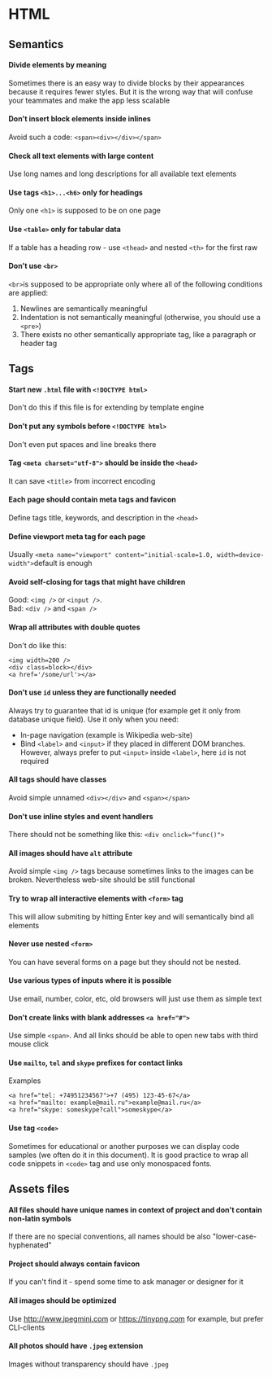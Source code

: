 # HTML

## Semantics

#### Divide elements by meaning
 Sometimes there is an easy way to divide blocks by their appearances because it requires fewer styles. But it is the wrong way that will confuse your teammates and make the app less scalable

#### Don't insert block elements inside inlines
 Avoid such a code: `<span><div></div></span>`

#### Check all text elements with large content
 Use long names and long descriptions for all available text elements

#### Use tags `<h1>...<h6>` only for headings
 Only one  `<h1>` is supposed to be on one page

#### Use `<table>` only for tabular data
 If a table has a heading row - use `<thead>` and nested `<th>` for the first raw

#### Don't use `<br>`
 `<br>`is supposed to be appropriate only where all of the following conditions are applied:
 1. Newlines are semantically meaningful
 2. Indentation is not semantically meaningful (otherwise, you should use a `<pre>`)
 3. There exists no other semantically appropriate tag, like a paragraph or header tag

## Tags
#### Start new `.html` file with `<!DOCTYPE html>`
 Don't do this if this file is for extending by template engine

#### Don't put any symbols before `<!DOCTYPE html>`
 Don't even put spaces and line breaks there

#### Tag `<meta charset="utf-8">` should be inside the `<head>`
 It can save `<title>` from incorrect encoding

#### Each page should contain meta tags and favicon
 Define tags title, keywords, and description in the `<head>`

#### Define viewport meta tag for each page
 Usually `<meta name="viewport" content="initial-scale=1.0, width=device-width">`default is enough

#### Avoid self-closing for tags that might have children
 Good: `<img />` or `<input />`.  
 Bad: `<div />` and `<span />`

#### Wrap  all attributes with double quotes
 Don't do like this:
 ```
<img width=200 />
<div class=block></div>
<a href='/some/url'></a>
```

#### Don't use `id` unless they are functionally needed
 Always try to guarantee that id is unique (for example get it only from database unique field). Use it only when you need:
 * In-page navigation (example is Wikipedia web-site)
 * Bind `<label>` and `<input>` if they placed in different DOM branches. However, always prefer to put `<input>` inside `<label>`, here `id` is not required

#### All tags should have classes
Avoid simple unnamed `<div></div>` and `<span></span>`

#### Don't use inline styles and event handlers
 There should not be something like this: `<div onclick="func()">`

#### All images should have `alt` attribute
 Avoid simple `<img />` tags because sometimes links to the images can be broken. Nevertheless web-site should be still functional

#### Try to wrap all interactive elements with `<form>` tag
 This will allow submiting by hitting Enter key and will semantically bind all elements 
 
#### Never use nested `<form>`
 You can have several forms on a page but they should not be nested.

#### Use various types of inputs where it is possible
 Use email, number, color, etc, old browsers will just use them as simple text

#### Don't create links with blank addresses `<a href="#">`
 Use simple `<span>`. And all links should be able to open new tabs with third mouse click

#### Use `mailto`, `tel` and `skype` prefixes for contact links
 Examples
```
<a href="tel: +74951234567">+7 (495) 123-45-67</a>
<a href="mailto: example@mail.ru">example@mail.ru</a>
<a href="skype: someskype?call">someskype</a>
```

#### Use tag `<code>`
 Sometimes for educational or another purposes we can display code samples (we often do it in this document). It is good practice to wrap all code snippets in  `<code>` tag and use only monospaced fonts.

## Assets files
#### All files should have unique names in context of project and don't contain non-latin symbols
 If there are no special conventions, all names should be also "lower-case-hyphenated"

#### Project should always contain favicon
 If you can't find it - spend some time to ask manager or designer for it

#### All images should be optimized
 Use http://www.jpegmini.com or https://tinypng.com for example, but prefer CLI-clients

#### All photos should have `.jpeg` extension
 Images without transparency should have `.jpeg`


